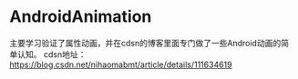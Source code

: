 # AndroidAnimation
主要学习验证了属性动画，并在cdsn的博客里面专门做了一些Android动画的简单认知。
cdsn地址：https://blog.csdn.net/nihaomabmt/article/details/111634619
